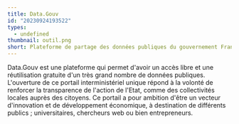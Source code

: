 ```yaml
---
title: Data.Gouv
id: "20230924193522"
types:
  - undefined
thumbnail: outil.png
short: Plateforme de partage des données publiques du gouvernement Français
---
```


Data.Gouv est une plateforme qui permet d'avoir un accès libre et une réutilisation gratuite d'un très grand nombre de données publiques. L'ouverture de ce portail interministériel unique répond à la volonté de renforcer la transparence de l'action de l'Etat, comme des collectivités locales auprès des citoyens. Ce portail a pour ambition d'être un vecteur d'innovation et de développement économique, à destination de différents publics ; universitaires, chercheurs web ou bien entrepreneurs.